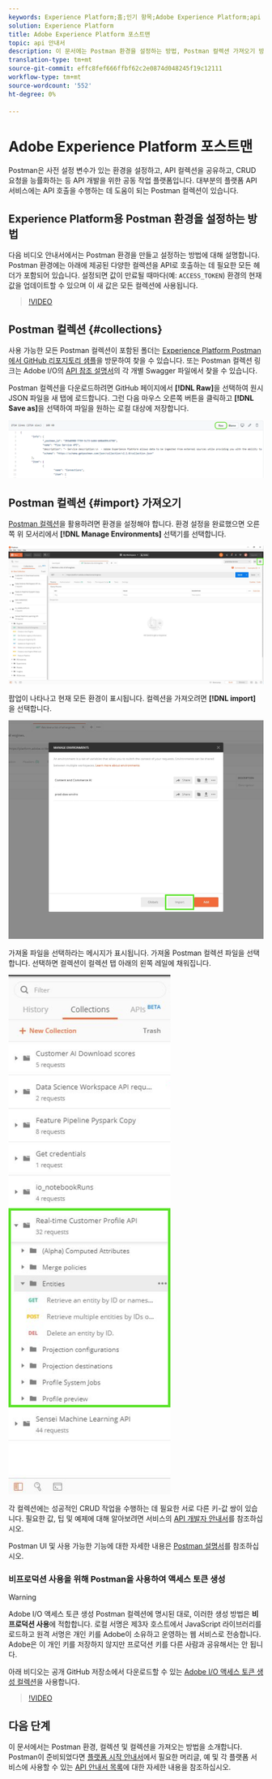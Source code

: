 ```yaml
---
keywords: Experience Platform;홈;인기 항목;Adobe Experience Platform;api 안내서;플랫폼 api 안내서;플랫폼 소개;개발자 안내서
solution: Experience Platform
title: Adobe Experience Platform 포스트맨
topic: api 안내서
description: 이 문서에는 Postman 환경을 설정하는 방법, Postman 컬렉션 가져오기 방법 및 각 Platform 서비스에 대한 사용 가능한 컬렉션 목록이 나와 있습니다.
translation-type: tm+mt
source-git-commit: effc8fef666ffbf62c2e0874d048245f19c12111
workflow-type: tm+mt
source-wordcount: '552'
ht-degree: 0%

---
```



# Adobe Experience Platform 포스트맨

Postman은 사전 설정 변수가 있는 환경을 설정하고, API 컬렉션을 공유하고, CRUD 요청을 능률화하는 등 API 개발을 위한 공동 작업 플랫폼입니다. 대부분의 플랫폼 API 서비스에는 API 호출을 수행하는 데 도움이 되는 Postman 컬렉션이 있습니다.

## Experience Platform용 Postman 환경을 설정하는 방법

다음 비디오 안내서에서는 Postman 환경을 만들고 설정하는 방법에 대해 설명합니다. Postman 환경에는 아래에 제공된 다양한 컬렉션을 API로 호출하는 데 필요한 모든 헤더가 포함되어 있습니다. 설정되면 값이 만료될 때마다(예: `ACCESS_TOKEN`) 환경의 현재 값을 업데이트할 수 있으며 이 새 값은 모든 컬렉션에 사용됩니다.

>[!VIDEO](https://video.tv.adobe.com/v/28832)

## Postman 컬렉션 {#collections}

사용 가능한 모든 Postman 컬렉션이 포함된 폴더는 [Experience Platform Postman에서 GitHub 리포지토리 샘플](https://github.com/adobe/experience-platform-postman-samples/tree/master/apis/experience-platform)을 방문하여 찾을 수 있습니다. 또는 Postman 컬렉션 링크는 Adobe I/O의 [API 참조 설명서](http://www.adobe.com/go/platform-api-reference-en)의 각 개별 Swagger 파일에서 찾을 수 있습니다.

Postman 컬렉션을 다운로드하려면 GitHub 페이지에서 **[!DNL Raw]**&#x200B;을 선택하여 원시 JSON 파일을 새 탭에 로드합니다. 그런 다음 마우스 오른쪽 버튼을 클릭하고 **[!DNL Save as]**&#x200B;을 선택하여 파일을 원하는 로컬 대상에 저장합니다.

![원시 JSON](./images/api-guide/raw-collection.PNG)

## Postman 컬렉션 {#import} 가져오기

[Postman 컬렉션](#collections)을 활용하려면 환경을 설정해야 합니다. 환경 설정을 완료했으면 오른쪽 위 모서리에서 **[!DNL Manage Environments]** 선택기를 선택합니다.

![환경 선택기 관리](./images/api-guide/environment-selector.png)

팝업이 나타나고 현재 모든 환경이 표시됩니다. 컬렉션을 가져오려면 **[!DNL import]** 을 선택합니다.

![가져오기 단추](./images/api-guide/import-collection.png)

가져올 파일을 선택하라는 메시지가 표시됩니다. 가져올 Postman 컬렉션 파일을 선택합니다. 선택하면 컬렉션이 컬렉션 탭 아래의 왼쪽 레일에 채워집니다.

![채워진 컬렉션](./images/api-guide/imported-collection.png)

각 컬렉션에는 성공적인 CRUD 작업을 수행하는 데 필요한 서로 다른 키-값 쌍이 있습니다. 필요한 값, 팁 및 예제에 대해 알아보려면 서비스의 [API 개발자 안내서](api-guide.md#api-guides)를 참조하십시오.

Postman UI 및 사용 가능한 기능에 대한 자세한 내용은 [Postman 설명서](https://learning.postman.com/docs/getting-started/navigating-postman/)를 참조하십시오.

### 비프로덕션 사용을 위해 Postman을 사용하여 액세스 토큰 생성

>[!WARNING]
>
>Adobe I/O 액세스 토큰 생성 Postman 컬렉션에 명시된 대로, 이러한 생성 방법은 **비프로덕션 사용**&#x200B;에 적합합니다. 로컬 서명은 제3자 호스트에서 JavaScript 라이브러리를 로드하고 원격 서명은 개인 키를 Adobe이 소유하고 운영하는 웹 서비스로 전송합니다. Adobe은 이 개인 키를 저장하지 않지만 프로덕션 키를 다른 사람과 공유해서는 안 됩니다.

아래 비디오는 공개 GitHub 저장소에서 다운로드할 수 있는 [Adobe I/O 액세스 토큰 생성 컬렉션](https://github.com/adobe/experience-platform-postman-samples/blob/master/apis/ims/Adobe%20IO%20Access%20Token%20Generation.postman_collection.json)을 사용합니다.

>[!VIDEO](https://video.tv.adobe.com/v/29698/?quality=12&learn=on)

## 다음 단계

이 문서에서는 Postman 환경, 컬렉션 및 컬렉션을 가져오는 방법을 소개합니다. Postman이 준비되었다면 [플랫폼 시작 안내서](api-guide.md)에서 필요한 머리글, 예 및 각 플랫폼 서비스에 사용할 수 있는 [API 안내서 목록](api-guide.md#api-guides)에 대한 자세한 내용을 참조하십시오.